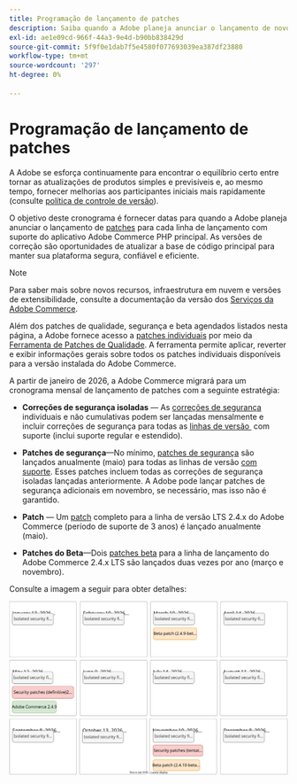 ```yaml
---
title: Programação de lançamento de patches
description: Saiba quando a Adobe planeja anunciar o lançamento de novos patches e correções de segurança para o Adobe Commerce.
exl-id: ae1e09cd-966f-44a3-9e4d-b90bb838429d
source-git-commit: 5f9f0e1dab7f5e4580f077693039ea387df23880
workflow-type: tm+mt
source-wordcount: '297'
ht-degree: 0%

---
```



# Programação de lançamento de patches

A Adobe se esforça continuamente para encontrar o equilíbrio certo entre tornar as atualizações de produtos simples e previsíveis e, ao mesmo tempo, fornecer melhorias aos participantes iniciais mais rapidamente (consulte [política de controle de versão](versioning-policy.md)).

O objetivo deste cronograma é fornecer datas para quando a Adobe planeja anunciar o lançamento de [patches](versioning-policy.md#patch-release) para cada linha de lançamento com suporte do aplicativo Adobe Commerce PHP principal. As versões de correção são oportunidades de atualizar a base de código principal para manter sua plataforma segura, confiável e eficiente.

>[!NOTE]
>
>Para saber mais sobre novos recursos, infraestrutura em nuvem e versões de extensibilidade, consulte a documentação da versão dos [Serviços da Adobe Commerce](https://experienceleague.adobe.com/pt-br/docs/commerce/user-guides/release-information/release-notes-all).

Além dos patches de qualidade, segurança e beta agendados listados nesta página, a Adobe fornece acesso a [patches individuais](versioning-policy.md#individual-patch) por meio da [Ferramenta de Patches de Qualidade](../tools/quality-patches-tool/usage.md). A ferramenta permite aplicar, reverter e exibir informações gerais sobre todos os patches individuais disponíveis para a versão instalada do Adobe Commerce.

A partir de janeiro de 2026, a Adobe Commerce migrará para um cronograma mensal de lançamento de patches com a seguinte estratégia:

- **Correções de segurança isoladas** — As [correções de segurança](versioning-policy.md#isolated-patch) individuais e não cumulativas podem ser lançadas mensalmente e incluir correções de segurança para todas as [linhas de versão &#x200B;](lifecycle-policy.md) com suporte (inclui suporte regular e estendido).

- **Patches de segurança**—No mínimo, [patches de segurança](versioning-policy.md#security-patch-release) são lançados anualmente (maio) para todas as linhas de versão [com suporte](lifecycle-policy.md). Esses patches incluem todas as correções de segurança isoladas lançadas anteriormente. A Adobe pode lançar patches de segurança adicionais em novembro, se necessário, mas isso não é garantido.

- **Patch** — Um [patch](versioning-policy.md#patch-release) completo para a linha de versão LTS 2.4.x do Adobe Commerce (período de suporte de 3 anos) é lançado anualmente (maio).

- **Patches do Beta**—Dois [patches beta](versioning-policy.md#beta-patch-release) para a linha de lançamento do Adobe Commerce 2.4.x LTS são lançados duas vezes por ano (março e novembro).

Consulte a imagem a seguir para obter detalhes:

![Calendário de lançamento do Adobe Commerce de 2026](../assets/release/release-calendar.drawio.svg)
